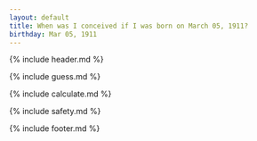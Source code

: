 ```yaml
---
layout: default
title: When was I conceived if I was born on March 05, 1911?
birthday: Mar 05, 1911
---
```


{% include header.md %}

{% include guess.md %}

{% include calculate.md %}

{% include safety.md %}

{% include footer.md %}



